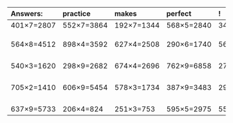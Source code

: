 | Answers: | practice | makes | perfect | ! |
| :--- | :--- | :--- | :--- | :--- |
| 401×7=2807 | 552×7=3864 | 192×7=1344 | 568×5=2840 | 348×3=1044 | 
|   |   |   |   |   | 
|   |   |   |   |   | 
|   |   |   |   |   | 
| 564×8=4512 | 898×4=3592 | 627×4=2508 | 290×6=1740 | 567×9=5103 | 
|   |   |   |   |   | 
|   |   |   |   |   | 
|   |   |   |   |   | 
|   |   |   |   |   | 
| 540×3=1620 | 298×9=2682 | 674×4=2696 | 762×9=6858 | 279×3=837 | 
|   |   |   |   |   | 
|   |   |   |   |   | 
|   |   |   |   |   | 
|   |   |   |   |   | 
| 705×2=1410 | 606×9=5454 | 578×3=1734 | 387×9=3483 | 294×4=1176 | 
|   |   |   |   |   | 
|   |   |   |   |   | 
|   |   |   |   |   | 
|   |   |   |   |   | 
| 637×9=5733 | 206×4=824 | 251×3=753 | 595×5=2975 | 558×2=1116 | 

